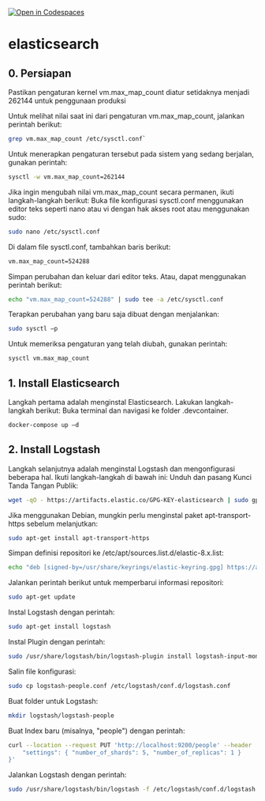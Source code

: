 [![Open in Codespaces](https://classroom.github.com/assets/launch-codespace-7f7980b617ed060a017424585567c406b6ee15c891e84e1186181d67ecf80aa0.svg)](https://classroom.github.com/open-in-codespaces?assignment_repo_id=11558473)
# elasticsearch

## 0. Persiapan
Pastikan pengaturan kernel vm.max_map_count diatur setidaknya menjadi 262144 untuk penggunaan produksi

Untuk melihat nilai saat ini dari pengaturan vm.max_map_count, jalankan perintah berikut:

```bash
grep vm.max_map_count /etc/sysctl.conf`
```


Untuk menerapkan pengaturan tersebut pada sistem yang sedang berjalan, gunakan perintah:

```bash
sysctl -w vm.max_map_count=262144
```


Jika  ingin mengubah nilai vm.max_map_count secara permanen, ikuti langkah-langkah berikut:
Buka file konfigurasi sysctl.conf menggunakan editor teks seperti nano atau vi dengan hak akses root atau menggunakan sudo:

```bash
sudo nano /etc/sysctl.conf
```


Di dalam file sysctl.conf, tambahkan baris berikut:

```bash
vm.max_map_count=524288
```


Simpan perubahan dan keluar dari editor teks. Atau, dapat menggunakan perintah berikut:

```bash
echo "vm.max_map_count=524288" | sudo tee -a /etc/sysctl.conf
```


Terapkan perubahan yang baru saja dibuat dengan menjalankan:	

```bash
sudo sysctl –p
```


Untuk memeriksa pengaturan yang telah diubah, gunakan perintah:

```bash
sysctl vm.max_map_count
```




## 1. Install Elasticsearch
Langkah pertama adalah menginstal Elasticsearch. Lakukan langkah-langkah berikut:
Buka terminal dan navigasi ke folder .devcontainer.

```bash
docker-compose up –d
```


## 2. Install Logstash
Langkah selanjutnya adalah menginstal Logstash dan mengonfigurasi beberapa hal. Ikuti langkah-langkah di bawah ini:
Unduh dan pasang Kunci Tanda Tangan Publik:

```bash
wget -qO - https://artifacts.elastic.co/GPG-KEY-elasticsearch | sudo gpg --dearmor -o /usr/share/keyrings/elastic-keyring.gpg
```


Jika menggunakan Debian, mungkin perlu menginstal paket apt-transport-https sebelum melanjutkan:

```bash
sudo apt-get install apt-transport-https
```


Simpan definisi repositori ke /etc/apt/sources.list.d/elastic-8.x.list:

```bash
echo "deb [signed-by=/usr/share/keyrings/elastic-keyring.gpg] https://artifacts.elastic.co/packages/8.x/apt stable main" | sudo tee -a /etc/apt/sources.list.d/elastic-8.x.list
```


Jalankan perintah berikut untuk memperbarui informasi repositori:

```bash
sudo apt-get update
```


Instal Logstash dengan perintah:

```bash
sudo apt-get install logstash
```


Instal Plugin dengan perintah:

```bash
sudo /usr/share/logstash/bin/logstash-plugin install logstash-input-mongodb
```


Salin file konfigurasi:

```bash
sudo cp logstash-people.conf /etc/logstash/conf.d/logstash.conf
```


Buat folder untuk Logstash:

```bash
mkdir logstash/logstash-people
```


Buat Index baru (misalnya, "people") dengan perintah:

```bash
curl --location --request PUT 'http://localhost:9200/people' --header 'Content-Type: application/json' --data '{
    "settings": { "number_of_shards": 5, "number_of_replicas": 1 }
}'
```


Jalankan Logstash dengan perintah:

```bash
sudo /usr/share/logstash/bin/logstash -f /etc/logstash/conf.d/logstash.conf
```



